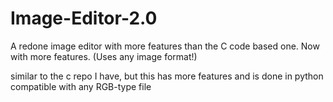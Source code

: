 # Image-Editor-2.0
A redone image editor with more features than the C code based one. 
Now with more features. 
(Uses any image format!)

similar to the c repo I have, but this has more features and is done in python
compatible with any RGB-type file
